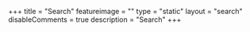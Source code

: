 +++
title = "Search"
featureimage = ""
type = "static"
layout = "search"
disableComments = true
description = "Search"
+++

